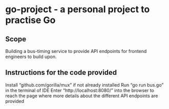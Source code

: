 # go-project - a personal project to practise Go 

## Scope 

Building a bus-timing service to provide API endpoints for frontend engineers to build upon.


## Instructions for the code provided

Install “github.com/gorilla/mux” if not already installed
Run “go run bus.go” in the terminal of IDE 
Enter “http://localhost:8080/” into the browser to reach the page where more details about the different API endpoints are provided 
